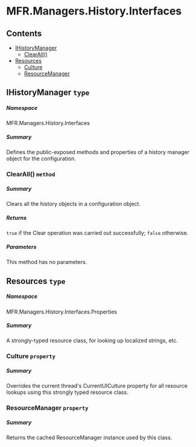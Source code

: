 <a name='assembly'></a>
# MFR.Managers.History.Interfaces

## Contents

- [IHistoryManager](#T-MFR-Objects-Managers-History-Interfaces-IHistoryManager 'MFR.Managers.History.Interfaces.IHistoryManager')
  - [ClearAll()](#M-MFR-Objects-Managers-History-Interfaces-IHistoryManager-ClearAll 'MFR.Managers.History.Interfaces.IHistoryManager.ClearAll')
- [Resources](#T-MFR-Objects-Managers-History-Interfaces-Properties-Resources 'MFR.Managers.History.Interfaces.Properties.Resources')
  - [Culture](#P-MFR-Objects-Managers-History-Interfaces-Properties-Resources-Culture 'MFR.Managers.History.Interfaces.Properties.Resources.Culture')
  - [ResourceManager](#P-MFR-Objects-Managers-History-Interfaces-Properties-Resources-ResourceManager 'MFR.Managers.History.Interfaces.Properties.Resources.ResourceManager')

<a name='T-MFR-Objects-Managers-History-Interfaces-IHistoryManager'></a>
## IHistoryManager `type`

##### Namespace

MFR.Managers.History.Interfaces

##### Summary

Defines the public-exposed methods and properties of a history manager
object for the configuration.

<a name='M-MFR-Objects-Managers-History-Interfaces-IHistoryManager-ClearAll'></a>
### ClearAll() `method`

##### Summary

Clears all the history objects in a configuration object.

##### Returns

`true` if the Clear operation was carried out
successfully; `false` otherwise.

##### Parameters

This method has no parameters.

<a name='T-MFR-Objects-Managers-History-Interfaces-Properties-Resources'></a>
## Resources `type`

##### Namespace

MFR.Managers.History.Interfaces.Properties

##### Summary

A strongly-typed resource class, for looking up localized strings, etc.

<a name='P-MFR-Objects-Managers-History-Interfaces-Properties-Resources-Culture'></a>
### Culture `property`

##### Summary

Overrides the current thread's CurrentUICulture property for all
  resource lookups using this strongly typed resource class.

<a name='P-MFR-Objects-Managers-History-Interfaces-Properties-Resources-ResourceManager'></a>
### ResourceManager `property`

##### Summary

Returns the cached ResourceManager instance used by this class.
